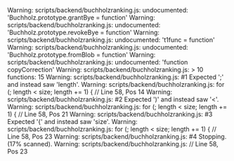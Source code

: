 Warning: scripts/backend/buchholzranking.js: undocumented: 'Buchholz.prototype.grantBye = function'
Warning: scripts/backend/buchholzranking.js: undocumented: 'Buchholz.prototype.revokeBye = function'
Warning: scripts/backend/buchholzranking.js: undocumented: 't1func = function'
Warning: scripts/backend/buchholzranking.js: undocumented: 'Buchholz.prototype.fromBlob = function'
Warning: scripts/backend/buchholzranking.js: undocumented: 'function copyCorrection'
Warning: scripts/backend/buchholzranking.js: > 10 functions: 15
Warning: scripts/backend/buchholzranking.js:  #1 Expected ';' and instead saw 'length'.
Warning: scripts/backend/buchholzranking.js:     for (; length < size; length += 1) { // Line 58, Pos 14
Warning: scripts/backend/buchholzranking.js:  #2 Expected ')' and instead saw '<'.
Warning: scripts/backend/buchholzranking.js:     for (; length < size; length += 1) { // Line 58, Pos 21
Warning: scripts/backend/buchholzranking.js:  #3 Expected '{' and instead saw 'size'.
Warning: scripts/backend/buchholzranking.js:     for (; length < size; length += 1) { // Line 58, Pos 23
Warning: scripts/backend/buchholzranking.js:  #4 Stopping. (17% scanned).
Warning: scripts/backend/buchholzranking.js:      // Line 58, Pos 23
